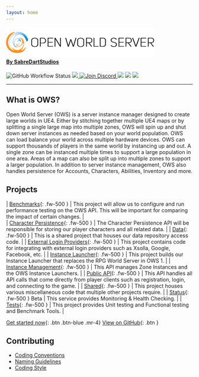 ```yaml
---
layout: home
---
```



<p style="margin-bottom: -20px"> 
    <img src="assets/images/logo-black.png" alt="SabreDartStudios" width="400">
    <h4>
        <a href="http://www.sabredartstudios.com/">By SabreDartStudios</a>
    </h4>
</p>

<p>
    <img alt="GitHub Workflow Status" src="https://img.shields.io/github/workflow/status/Dartanlla/OWS/Continuous%20Integration?style=flat-square">
    <a href="https://github.com/Dartanlla/OWS/blob/master/LICENSE">
        <img src="https://img.shields.io/github/license/Dartanlla/ows.svg?style=flat-square">
    </a>
    <a href="https://discord.gg/qZ76Cmxcgp">
        <img src="https://img.shields.io/badge/Discord-%237289DA.svg?style=flat-square&logo=discord&logoColor=white" alt="Join Discord">
    </a>
    <img src="https://img.shields.io/badge/unrealengine-%23313131.svg?style=flat-square&logo=unrealengine&logoColor=white">
    <img src="https://img.shields.io/badge/docker-%230db7ed.svg?style=flat-square&logo=docker&logoColor=white">
    <img src="https://img.shields.io/badge/.NET-5C2D91?style=flat-square&logo=.net&logoColor=white">
</p>

---

## What is OWS?
Open World Server (OWS) is a server instance manager designed to create large worlds in UE4. Either by stitching together multiple UE4 maps or by splitting a single large map into multiple zones, OWS will spin up and shut down server instances as needed based on your world population. OWS can load balance your world across multiple hardware devices. OWS can support thousands of players in the same world by instancing up and out. A single zone can be instanced multiple times to support a large population in one area. Areas of a map can also be split up into multiple zones to support a larger population. In addition to server instance management, OWS also handles persistence for Accounts, Characters, Abilities, Inventory and more.

## Projects

| [Benchmarks](https://github.com/Wurlox/OWS/tree/main/src/OWSBenchmarks){: .fw-500 } | This project will allow us to configure and run performance testing on the OWS API. This will be important for comparing the impact of certain changes. |  
| [Character Persistence](https://github.com/Wurlox/OWS/tree/main/src/OWSCharacterPersistence){: .fw-500 } | The Character Persistence API will be responsible for storing our player characters and all related data. |
| [Data](https://github.com/Wurlox/OWS/tree/main/src/OWSData){: .fw-500 } | This is a shared project that houses our data repository access code. |
| [External Login Providers](https://github.com/Wurlox/OWS/tree/main/src/OWSExternalLoginProviders){: .fw-500 } | This project contains code for integrating with external login providers such as Xsolla, Google, Facebook, etc. |
| [Instance Launcher](https://github.com/Wurlox/OWS/tree/main/src/OWSInstanceLauncher){: .fw-500 } | This project builds our Instance Launcher that replaces the RPG World Server in OWS 1. |
| [Instance Management](https://github.com/Wurlox/OWS/tree/main/src/OWSInstanceManagement){: .fw-500 } | This API manages Zone Instances and the OWS Instance Launchers. |
| [Public API](https://github.com/Wurlox/OWS/tree/main/src/OWSPublicAPI){: .fw-500 } | This API handles all API calls that come directly from player clients such as registration, login, and connecting to the game. |
| [Shared](https://github.com/Wurlox/OWS/tree/main/src/OWSShared){: .fw-500 } | This project houses various miscellaneous code that multiple other projects require. |
| [Status](https://github.com/Wurlox/OWS/tree/main/src/OWSStatus){: .fw-500 } <span class="label label-yellow">Beta</span> | This service provides Monitoring & Health Checking. |
| [Tests](https://github.com/Wurlox/OWS/tree/main/src/OWSTests){: .fw-500 } | This project provides Unit testing and Functional testing and Benchmark Tools. |

[Get started now](/getting-started){: .btn .btn-blue .mr-4}
[View on GitHub](/getting-started){: .btn }

## Contributing

* [Coding Conventions](https://docs.microsoft.com/en-us/dotnet/csharp/programming-guide/inside-a-program/coding-conventions)
* [Naming Guidelines](https://docs.microsoft.com/en-us/dotnet/standard/design-guidelines/naming-guidelines)
* [Coding Style](https://github.com/dotnet/corefx/blob/368fdfd86ee3a3bf1bca2a6c339ee590f3d6505d/Documentation/coding-guidelines/coding-style.md)